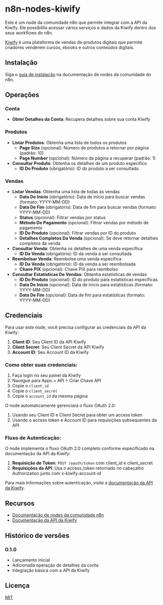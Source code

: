 # n8n-nodes-kiwify

Este é um node da comunidade n8n que permite integrar com a API da Kiwify. Ele possibilita acessar vários serviços e dados da Kiwify dentro dos seus workflows do n8n.

[Kiwify](https://kiwify.com.br/) é uma plataforma de vendas de produtos digitais que permite criadores venderem cursos, ebooks e outros conteúdos digitais.

## Instalação

Siga o [guia de instalação](https://docs.n8n.io/integrations/community-nodes/installation/) na documentação de nodes da comunidade do n8n.

## Operações

### Conta
- **Obter Detalhes da Conta**: Recupera detalhes sobre sua conta Kiwify

### Produtos
- **Listar Produtos**: Obtenha uma lista de todos os produtos
  - **Page Size** (opcional): Número de produtos a retornar por página (padrão: 10)
  - **Page Number** (opcional): Número da página a recuperar (padrão: 1)
- **Consultar Produto**: Obtenha os detalhes de um produto específico
  - **ID Do Produto** (obrigatório): ID do produto a ser consultado

### Vendas
- **Listar Vendas**: Obtenha uma lista de todas as vendas
  - **Data De Início** (obrigatório): Data de início para buscar vendas (formato: YYYY-MM-DD)
  - **Data De Fim** (obrigatório): Data de fim para buscar vendas (formato: YYYY-MM-DD)
  - **Status** (opcional): Filtrar vendas por status
  - **Método De Pagamento** (opcional): Filtrar vendas por método de pagamento
  - **ID Do Produto** (opcional): Filtrar vendas por ID do produto
  - **Detalhes Completos Da Venda** (opcional): Se deve retornar detalhes completos da venda
- **Consultar Venda**: Obtenha os detalhes de uma venda específica
  - **ID Da Venda** (obrigatório): ID da venda a ser consultada
- **Reembolsar Venda**: Reembolse uma venda específica
  - **ID Da Venda** (obrigatório): ID da venda a ser reembolsada
  - **Chave PIX** (opcional): Chave PIX para reembolso
- **Consultar Estatísticas De Vendas**: Obtenha estatísticas de vendas
  - **ID Do Produto** (opcional): ID do produto para estatísticas específicas
  - **Data De Início** (opcional): Data de início para estatísticas (formato: YYYY-MM-DD)
  - **Data De Fim** (opcional): Data de fim para estatísticas (formato: YYYY-MM-DD)

## Credenciais

Para usar este node, você precisa configurar as credenciais da API da Kiwify:

1. **Client ID**: Seu Client ID da API Kiwify
2. **Client Secret**: Seu Client Secret da API Kiwify
3. **Account ID**: Seu Account ID da Kiwify

### Como obter suas credenciais:

1. Faça login no seu painel da Kiwify
2. Navegue para Apps > API > Criar Chave API
3. Copie o `client_id`
4. Copie o `client_secret`
5. Copie o `account_id` da mesma página

O node automaticamente gerenciará o fluxo OAuth 2.0:
1. Usando seu Client ID e Client Secret para obter um access token
2. Usando o access token e Account ID para requisições subsequentes da API

### Fluxo de Autenticação:

O node implementa o fluxo OAuth 2.0 completo conforme especificado na documentação da API da Kiwify:

1. **Requisição de Token**: `POST /oauth/token` com client_id e client_secret
2. **Requisições da API**: Usa o access_token retornado no cabeçalho Authorization junto com x-kiwify-account-id

Para mais informações sobre autenticação, visite a [documentação da API da Kiwify](https://docs.kiwify.com.br/api-reference/general).

## Recursos

* [Documentação de nodes da comunidade n8n](https://docs.n8n.io/integrations/community-nodes/)
* [Documentação da API da Kiwify](https://docs.kiwify.com.br/api-reference/general)

## Histórico de versões

### 0.1.0
- Lançamento inicial
- Adicionada operação de detalhes da conta
- Integração básica com a API da Kiwify

## Licença

[MIT](https://github.com/99labdev/n8n-nodes-kiwify/blob/master/LICENSE.md)
